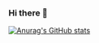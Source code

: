 ### Hi there 👋

[![Anurag's GitHub stats](https://github-readme-stats.vercel.app/api?username=EnzoB123&show_icons=true&theme=gruvbox)](https://github.com/anuraghazra/github-readme-stats)

<!--
**EnzoB123/EnzoB123** is a ✨ _special_ ✨ repository because its `README.md` (this file) appears on your GitHub profile.

Here are some ideas to get you started:

- 🔭 I’m currently working on ...
- 🌱 I’m currently learning ...
- 👯 I’m looking to collaborate on ...
- 🤔 I’m looking for help with ...
- 💬 Ask me about ...
- 📫 How to reach me: ...
- 😄 Pronouns: ...
- ⚡ Fun fact: ...
-->
